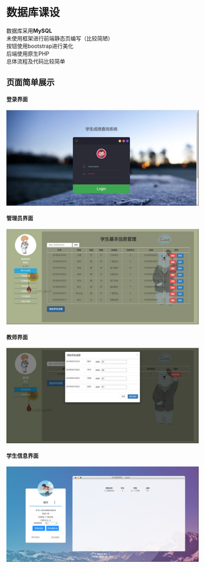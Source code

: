 # 数据库课设
数据库采用**MySQL**  
未使用框架进行前端静态页编写（比较简陋）  
按钮使用bootstrap进行美化  
后端使用原生PHP  
总体流程及代码比较简单 



## 页面简单展示

#### 登录界面

![image-20211210202558208](https://github.com/Giesen-Nong/database_project/blob/main/README.assets/image-20211210202558208.png)



#### 管理员界面

![image-20211210202731340](https://github.com/Giesen-Nong/database_project/blob/main/README.assets/image-20211210202731340.png)



#### 教师界面

![image-20211210202907340](https://github.com/Giesen-Nong/database_project/blob/main/README.assets/image-20211210202907340.png)



#### 学生信息界面

![image-20211210203003408](https://github.com/Giesen-Nong/database_project/blob/main/README.assets/image-20211210203003408.png)

